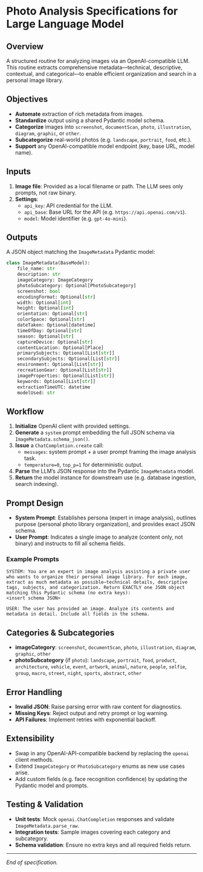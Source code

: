# Photo Analysis Specifications for Large Language Model

## Overview

A structured routine for analyzing images via an OpenAI-compatible LLM. This routine extracts comprehensive metadata—technical, descriptive, contextual, and categorical—to enable efficient organization and search in a personal image library.

## Objectives

- **Automate** extraction of rich metadata from images.
- **Standardize** output using a shared Pydantic model schema.
- **Categorize** images into `screenshot`, `documentScan`, `photo`, `illustration`, `diagram`, `graphic`, or `other`.
- **Subcategorize** real-world photos (e.g. `landscape`, `portrait`, `food`, etc.).
- **Support** any OpenAI-compatible model endpoint (key, base URL, model name).

## Inputs

1. **Image file**: Provided as a local filename or path. The LLM sees only prompts, not raw binary.
2. **Settings**:
   - `api_key`: API credential for the LLM.
   - `api_base`: Base URL for the API (e.g. `https://api.openai.com/v1`).
   - `model`: Model identifier (e.g. `gpt-4o-mini`).

## Outputs

A JSON object matching the `ImageMetadata` Pydantic model:

```python
class ImageMetadata(BaseModel):
    file_name: str
    description: str
    imageCategory: ImageCategory
    photoSubcategory: Optional[PhotoSubcategory]
    screenshot: bool
    encodingFormat: Optional[str]
    width: Optional[int]
    height: Optional[int]
    orientation: Optional[str]
    colorSpace: Optional[str]
    dateTaken: Optional[datetime]
    timeOfDay: Optional[str]
    season: Optional[str]
    captureDevice: Optional[str]
    contentLocation: Optional[Place]
    primarySubjects: Optional[List[str]]
    secondarySubjects: Optional[List[str]]
    environment: Optional[List[str]]
    recreationGear: Optional[List[str]]
    imageProperties: Optional[List[str]]
    keywords: Optional[List[str]]
    extractionTimeUTC: datetime
    modelUsed: str
```

## Workflow

1. **Initialize** OpenAI client with provided settings.
2. **Generate** a `system` prompt embedding the full JSON schema via `ImageMetadata.schema_json()`.
3. **Issue** a `ChatCompletion.create` call:
   - `messages`: system prompt + a user prompt framing the image analysis task.
   - `temperature=0`, `top_p=1` for deterministic output.
4. **Parse** the LLM’s JSON response into the Pydantic `ImageMetadata` model.
5. **Return** the model instance for downstream use (e.g. database ingestion, search indexing).

## Prompt Design

- **System Prompt**: Establishes persona (expert in image analysis), outlines purpose (personal photo library organization), and provides exact JSON schema.
- **User Prompt**: Indicates a single image to analyze (content only, not binary) and instructs to fill all schema fields.

### Example Prompts

```text
SYSTEM: You are an expert in image analysis assisting a private user who wants to organize their personal image library. For each image, extract as much metadata as possible—technical details, descriptive tags, subjects, and categorization. Return EXACTLY one JSON object matching this Pydantic schema (no extra keys):
<insert schema JSON>

USER: The user has provided an image. Analyze its contents and metadata in detail. Include all fields in the schema.
```

## Categories & Subcategories

- **imageCategory**: `screenshot`, `documentScan`, `photo`, `illustration`, `diagram`, `graphic`, `other`
- **photoSubcategory** (if `photo`): `landscape`, `portrait`, `food`, `product`, `architecture`, `vehicle`, `event`, `artwork`, `animal`, `nature`, `people`, `selfie`, `group`, `macro`, `street`, `night`, `sports`, `abstract`, `other`

## Error Handling

- **Invalid JSON**: Raise parsing error with raw content for diagnostics.
- **Missing Keys**: Reject output and retry prompt or log warning.
- **API Failures**: Implement retries with exponential backoff.

## Extensibility

- Swap in any OpenAI-API-compatible backend by replacing the `openai` client methods.
- Extend `ImageCategory` or `PhotoSubcategory` enums as new use cases arise.
- Add custom fields (e.g. face recognition confidence) by updating the Pydantic model and prompts.

## Testing & Validation

- **Unit tests**: Mock `openai.ChatCompletion` responses and validate `ImageMetadata.parse_raw`.
- **Integration tests**: Sample images covering each category and subcategory.
- **Schema validation**: Ensure no extra keys and all required fields return.

---

*End of specification.*

